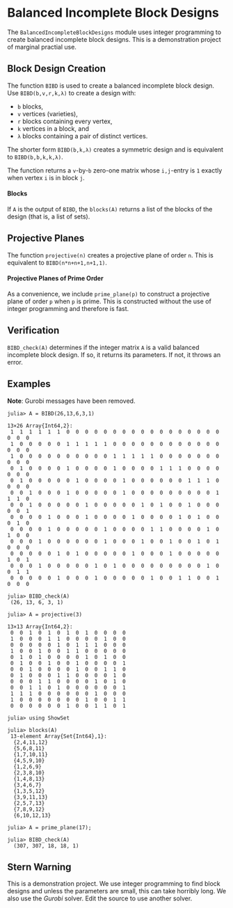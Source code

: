 # Balanced Incomplete Block Designs


The `BalancedIncompleteBlockDesigns` module uses integer programming to create balanced incomplete block designs.
This is a demonstration project of marginal practial use.

## Block Design Creation

The function `BIBD` is used to create a balanced incomplete block design.
Use `BIBD(b,v,r,k,λ)` to create a design with:
+ `b` blocks,
+ `v` vertices (varieties),
+ `r` blocks containing every vertex,
+ `k` vertices in a block, and
+ `λ` blocks containing a pair of distinct vertices.

The shorter form `BIBD(b,k,λ)` creates a symmetric design and is
equivalent to `BIBD(b,b,k,k,λ)`.

The function returns a `v`-by-`b` zero-one matrix whose `i,j`-entry
is `1` exactly when vertex `i` is in block `j`.

#### Blocks

If `A` is the output of `BIBD`, the `blocks(A)` returns a list of the
blocks of the design (that is, a list of sets).

## Projective Planes

The function `projective(n)` creates a projective plane of order `n`.
This is equivalent to `BIBD(n*n+n+1,n+1,1)`.

#### Projective Planes of Prime Order  

As a convenience, we include `prime_plane(p)` to construct a projective
plane of order `p` when `p` is prime. This is constructed without the use of
integer programming and therefore is fast.

## Verification

`BIBD_check(A)` determines if the integer matrix `A` is a valid
balanced incomplete block design. If so, it returns its parameters.
If not, it throws an error.

## Examples

**Note**: Gurobi messages have been removed.

```
julia> A = BIBD(26,13,6,3,1)

13×26 Array{Int64,2}:
 1  1  1  1  1  1  0  0  0  0  0  0  0  0  0  0  0  0  0  0  0  0  0  0  0  0
 1  0  0  0  0  0  1  1  1  1  1  0  0  0  0  0  0  0  0  0  0  0  0  0  0  0
 1  0  0  0  0  0  0  0  0  0  0  1  1  1  1  1  0  0  0  0  0  0  0  0  0  0
 0  1  0  0  0  0  1  0  0  0  0  1  0  0  0  0  1  1  1  0  0  0  0  0  0  0
 0  1  0  0  0  0  0  1  0  0  0  0  1  0  0  0  0  0  0  1  1  1  0  0  0  0
 0  0  1  0  0  0  1  0  0  0  0  0  1  0  0  0  0  0  0  0  0  0  1  1  1  0
 0  0  1  0  0  0  0  0  1  0  0  0  0  0  1  0  1  0  0  1  0  0  0  0  0  1
 0  0  0  0  1  0  0  0  1  0  0  0  0  1  0  0  0  0  1  0  1  0  0  0  1  0
 0  0  0  0  1  0  0  0  0  0  1  0  0  0  0  1  1  0  0  0  0  1  0  1  0  0
 0  0  0  1  0  0  0  0  0  0  1  0  0  0  1  0  0  1  0  0  1  0  1  0  0  0
 0  0  0  0  0  1  0  1  0  0  0  0  0  1  0  0  0  1  0  0  0  0  0  1  0  1
 0  0  0  1  0  0  0  0  0  1  0  1  0  0  0  0  0  0  0  0  0  1  0  0  1  1
 0  0  0  0  0  1  0  0  0  1  0  0  0  0  0  1  0  0  1  1  0  0  1  0  0  0

julia> BIBD_check(A)
 (26, 13, 6, 3, 1)

julia> A = projective(3)

13×13 Array{Int64,2}:
 0  0  1  0  1  0  1  0  1  0  0  0  0
 1  0  0  0  1  1  0  0  0  0  1  0  0
 0  0  0  0  0  1  0  1  1  1  0  0  0
 1  0  0  1  0  0  1  1  0  0  0  0  0
 0  1  0  1  0  0  0  0  1  0  1  0  0
 0  1  0  0  1  0  0  1  0  0  0  0  1
 0  0  1  0  0  0  0  1  0  0  1  1  0
 0  1  0  0  0  1  1  0  0  0  0  1  0
 0  0  0  1  1  0  0  0  0  1  0  1  0
 0  0  1  1  0  1  0  0  0  0  0  0  1
 1  1  1  0  0  0  0  0  0  1  0  0  0
 1  0  0  0  0  0  0  0  1  0  0  1  1
 0  0  0  0  0  0  1  0  0  1  1  0  1

julia> using ShowSet

julia> blocks(A)
 13-element Array{Set{Int64},1}:
  {2,4,11,12}
  {5,6,8,11}  
  {1,7,10,11}
  {4,5,9,10}  
  {1,2,6,9}   
  {2,3,8,10}  
  {1,4,8,13}  
  {3,4,6,7}   
  {1,3,5,12}  
  {3,9,11,13}
  {2,5,7,13}  
  {7,8,9,12}  
  {6,10,12,13}

julia> A = prime_plane(17);

julia> BIBD_check(A)
  (307, 307, 18, 18, 1)
```
## Stern Warning

This is a demonstration project. We use integer programming to find block
designs and unless the parameters are small, this can take horribly long.
We also use the *Gurobi* solver. Edit the source to use another solver.
